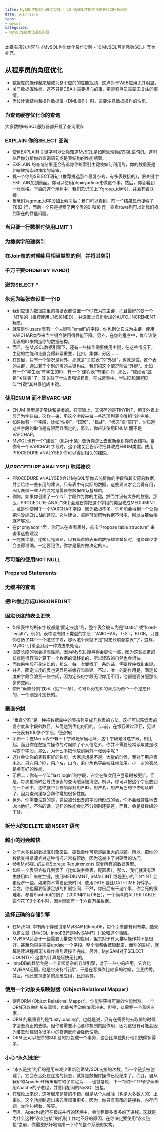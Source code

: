 ```yaml
---
title: MySQL性能优化最佳实践 - 12 MySQL性能优化的最佳20+条经验
date: 2017-12-5
tags:
- mysql
categories:
- MySQL性能优化最佳实践
---
```


本章有部分内容与《[MySQL性能优化最佳实践 - 10 MySQL写出高效SQL](/2017/11/09/mysql/MySQL-性能优化最佳实践课程学习/10-MySQL-性能优化最佳实践/)》互为补充。

## 从程序员的角度优化
* 数据库的操作越来越成为整个应的的性能瓶颈，这点对于WEB应用尤其明显。
* 关于数据库性能，这不只是DBA才需要担心的事，更是程序员需要去关注的事情。
* 当设计表结构和操作数据库（DML操作）时，需要注意数据操作的性能。

### 为查询缓存优化你的查询
大多数的MySQL服务器都开启了查询缓存

### EXPLAIN 你的SELECT 查询
* 使用EXPLAIN 关键字可以让你知道MySQL是如何处理你的SQL语句的。这可以帮你分析你的查询语句或是表结构的性能瓶颈。
* EXPLAIN 的查询结果还会告诉你你的索引主键被如何利用的，你的数据表是如何被搜索和排序的等等。
* 挑一个你的SELECT语句（推荐挑选那个最复杂的，有多表联接的），把关键字EXPLAIN加到前面。你可以使用phpmyadmin来做这个事。然后，你会看到一张表格。下面的这个示例中，我们忘记加上了group_id索引，并且有表联接。
* 当我们为group_id字段加上索引后：我们可以看到，前一个结果显示搜索了7883 行，而后一个只是搜索了两个表的9 和16 行。查看rows列可以让我们找到潜在的性能问题。

<!-- more -->

### 当只要一行数据时使用LIMIT 1

### 为搜索字段建索引

### 在Join表的时候使用相当类型的例，并将其索引

### 千万不要ORDER BY RAND()

### 避免SELECT *

### 永远为每张表设置一个ID
* 我们应该为数据库里的每张表都设置一个ID做为其主键，而且最好的是一个INT型的（推荐使用UNSIGNED），并设置上自动增加的AUTO_INCREMENT标志。
* 就算是你users 表有一个主键叫“email”的字段，你也别让它成为主键。使用VARCHAR类型来当主键会使用得性能下降。另外，在你的程序中，你应该使用表的ID来构造你的数据结构。
* 而且，在MySQL数据引擎下，还有一些操作需要使用主键，在这些情况下，主键的性能和设置变得非常重要，比如，集群，分区……
* 在这里，只有一个情况是例外，那就是“关联表”的“外键”，也就是说，这个表的主键，通过若干个别的表的主键构成。我们把这个情况叫做“外键”。比如：有一个“学生表”有学生的ID，有一个“课程表”有课程ID，那么，“成绩表”就是“关联表”了，其关联了学生表和课程表，在成绩表中，学生ID和课程ID叫“外键”其共同组成主键。

### 使用ENUM 而不是VARCHAR
* ENUM 类型是非常快和紧凑的。在实际上，其保存的是TINYINT，但其外表上显示为字符串。这样一来，用这个字段来做一些选项列表变得相当的完美。
* 如果你有一个字段，比如“性别”，“国家”，“民族”，“状态”或“部门”，你知道这些字段的取值是有限而且固定的，那么，你应该使用ENUM 而不是VARCHAR。
* MySQL也有一个“建议”（见第十条）告诉你怎么去重新组织你的表结构。当你有一个VARCHAR 字段时，这个建议会告诉你把其改成ENUM类型。使用PROCEDURE ANALYSE() 你可以得到相关的建议。

### 从PROCEDURE ANALYSE() 取得建议
* PROCEDURE ANALYSE()会让MySQL帮你去分析你的字段和其实际的数据，并会给你一些有用的建议。只有表中有实际的数据，这些建议才会变得有用，因为要做一些大的决定是需要有数据作为基础的。
* 例如，如果你创建了一个INT 字段作为你的主键，然而并没有太多的数据，那么，PROCEDURE ANALYSE()会建议你把这个字段的类型改成MEDIUMINT 。或是你使用了一个VARCHAR 字段，因为数据不多，你可能会得到一个让你把它改成ENUM的建议。这些建议，都是可能因为数据不够多，所以决策做得就不够准。
* 在phpmyadmin里，你可以在查看表时，点击“Propose table structure” 来查看这些建议
* 一定要注意，这些只是建议，只有当你的表里的数据越来越多时，这些建议才会变得准确。一定要记住，你才是最终做决定的人。

### 尽可能的使用NOT NULL

### Prepared Statements

### 无缓冲的查询

### 把IP地址存成UNSIGNED INT

### 固定长度的表会更快
* 如果表中的所有字段都是“固定长度”的，整个表会被认为是“static” 或“fixed-length”。例如，表中没有如下类型的字段：VARCHAR，TEXT，BLOB。只要你包括了其中一个这些字段，那么这个表就不是“固定长度静态表”了，这样，MySQL引擎会用另一种方法来处理。
* 固定长度的表会提高性能，因为MySQL搜寻得会更快一些，因为这些固定的长度是很容易计算下一个数据的偏移量的，所以读取的自然也会很快。
* 而如果字段不是定长的，那么，每一次要找下一条的话，需要程序找到主键。
* 并且，固定长度的表也更容易被缓存和重建。不过，唯一的副作用是，固定长度的字段会浪费一些空间，因为定长的字段无论你用不用，他都是要分配那么多的空间。
* 使用“垂直分割”技术（见下一条），你可以分割你的表成为两个一个是定长的，一个则是不定长的。

### 垂直分割
* “垂直分割”是一种把数据库中的表按列变成几张表的方法，这样可以降低表的复杂度和字段的数目，从而达到优化的目的。（以前，在银行做过项目，见过一张表有100多个字段，很恐怖）
* 示例一：在Users表中有一个字段是家庭地址，这个字段是可选字段，相比起，而且你在数据库操作的时候除了个人信息外，你并不需要经常读取或是改写这个字段。那么，为什么不把他放到另外一张表中呢？
* 这样会让你的表有更好的性能，大家想想是不是，大量的时候，我对于用户表来说，只有用户ID，用户名，口令，用户角色等会被经常使用。小一点的表总是会有好的性能。
* 示例二：你有一个叫“last_login”的字段，它会在每次用户登录时被更新。但是，每次更新时会导致该表的查询缓存被清空。所以，你可以把这个字段放到另一个表中，这样就不会影响你对用户ID，用户名，用户角色的不停地读取了，因为查询缓存会帮你增加很多性能。
* 另外，你需要注意的是，这些被分出去的字段所形成的表，你不会经常性地去Join他们，不然的话，这样的性能会比不分割时还要差，而且，会是极数级的下降。

### 拆分大的DELETE 或INSERT 语句

### 越小的列会越快
* 对于大多数的数据库引擎来说，硬盘操作可能是最重大的瓶颈。所以，把你的数据变得紧凑会对这种情况非常有帮助，因为这减少了对硬盘的访问。
* 参看MySQL 的文档Storage Requirements 查看所有的数据类型。
* 如果一个表只会有几列罢了（比如说字典表，配置表），那么，我们就没有理由使用INT 来做主键，使用MEDIUMINT, SMALLINT 或是更小的TINYINT 会更经济一些。如果你不需要记录时间，使用DATE 要比DATETIME 好得多。
* 当然，你也需要留够足够的扩展空间，不然，你日后来干这个事，你会死的很难看，参看Slashdot的例子（2009年11月06日），一个简单的ALTER TABLE语句花了3个多小时，因为里面有一千六百万条数据。

### 选择正确的存储引擎
* 在MySQL 中有两个存储引擎MyISAM和InnoDB，每个引擎都有利有弊。酷壳以前文章《MySQL: InnoDB还是MyISAM?》讨论和这个事情。
* MyISAM适合于一些需要大量查询的应用，但其对于有大量写操作并不是很好。甚至你只是需要update一个字段，整个表都会被锁起来，而别的进程，就算是读进程都无法操作直到读操作完成。另外，MyISAM对于SELECT COUNT(*) 这类的计算是超快无比的。
* InnoDB的趋势会是一个非常复杂的存储引擎，对于一些小的应用，它会比MyISAM还慢。他是它支持“行锁”，于是在写操作比较多的时候，会更优秀。并且，他还支持更多的高级应用，比如事务。

### 使用一个对象关系映射器（Object Relational Mapper）
* 使用ORM (Object Relational
Mapper)，你能够获得可靠的性能增涨。一个ORM可以做的所有事情，也能被手动的编写出来。但是，这需要一个高级专家。
* ORM 的最重要的是“LazyLoading”，也就是说，只有在需要的去取值的时候才会去真正的去做。但你也需要小心这种机制的副作用，因为这很有可能会因为要去创建很多很多小的查询反而会降低性能。
* ORM 还可以把你的SQL语句打包成一个事务，这会比单独执行他们快得多得多。

### 小心“永久链接”
* “永久链接”的目的是用来减少重新创建MySQL链接的次数。当一个链接被创建了，它会永远处在连接的状态，就算是数据库操作已经结束了。而且，自从我们的Apache开始重用它的子进程后——也就是说，下一次的HTTP请求会重用Apache的子进程，并重用相同的MySQL 链接。
* 在理论上来说，这听起来非常的不错。但是从个人经验（也是大多数人的）上来说，这个功能制造出来的麻烦事更多。因为，你只有有限的链接数，内存问题，文件句柄数，等等。
* 而且，Apache运行在极端并行的环境中，会创建很多很多的了进程。这就是为什么这种“永久链接”的机制工作地不好的原因。在你决定要使用“永久链接”之前，你需要好好地考虑一下你的整个系统的架构。

